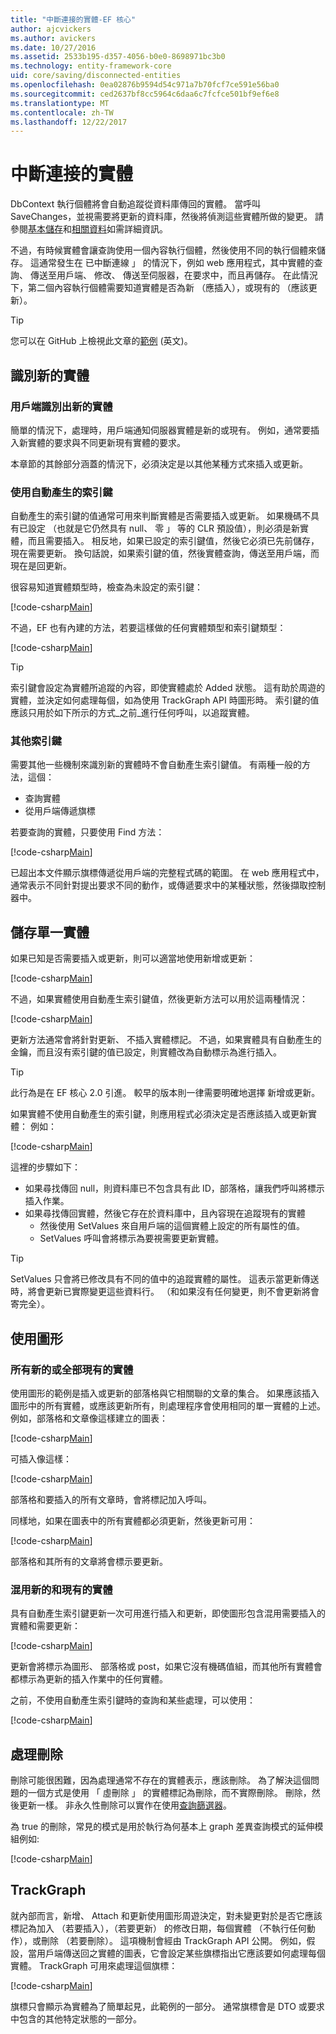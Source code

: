 ```yaml
---
title: "中斷連接的實體-EF 核心"
author: ajcvickers
ms.author: avickers
ms.date: 10/27/2016
ms.assetid: 2533b195-d357-4056-b0e0-8698971bc3b0
ms.technology: entity-framework-core
uid: core/saving/disconnected-entities
ms.openlocfilehash: 0ea02876b9594d54c971a7b70fcf7ce591e56ba0
ms.sourcegitcommit: ced2637bf8cc5964c6daa6c7fcfce501bf9ef6e8
ms.translationtype: MT
ms.contentlocale: zh-TW
ms.lasthandoff: 12/22/2017
---
```

# <a name="disconnected-entities"></a>中斷連接的實體

DbContext 執行個體將會自動追蹤從資料庫傳回的實體。 當呼叫 SaveChanges，並視需要將更新的資料庫，然後將偵測這些實體所做的變更。 請參閱[基本儲存](basic.md)和[相關資料](related-data.md)如需詳細資訊。

不過，有時候實體會讓查詢使用一個內容執行個體，然後使用不同的執行個體來儲存。 這通常發生在 已中斷連線 」 的情況下，例如 web 應用程式，其中實體的查詢、 傳送至用戶端、 修改、 傳送至伺服器，在要求中，而且再儲存。 在此情況下，第二個內容執行個體需要知道實體是否為新 （應插入），或現有的 （應該更新）。

> [!TIP]  
> 您可以在 GitHub 上檢視此文章的[範例](https://github.com/aspnet/EntityFramework.Docs/tree/master/samples/core/Saving/Saving/Disconnected/) \(英文\)。

## <a name="identifying-new-entities"></a>識別新的實體

### <a name="client-identifies-new-entities"></a>用戶端識別出新的實體

簡單的情況下，處理時，用戶端通知伺服器實體是新的或現有。 例如，通常要插入新實體的要求與不同更新現有實體的要求。

本章節的其餘部分涵蓋的情況下，必須決定是以其他某種方式來插入或更新。

### <a name="with-auto-generated-keys"></a>使用自動產生的索引鍵

自動產生的索引鍵的值通常可用來判斷實體是否需要插入或更新。 如果機碼不具有已設定 （也就是它仍然具有 null、 零 」 等的 CLR 預設值），則必須是新實體，而且需要插入。 相反地，如果已設定的索引鍵值，然後它必須已先前儲存，現在需要更新。 換句話說，如果索引鍵的值，然後實體查詢，傳送至用戶端，而現在是回更新。

很容易知道實體類型時，檢查為未設定的索引鍵：

[!code-csharp[Main](../../../samples/core/Saving/Saving/Disconnected/Sample.cs#IsItNewSimple)]

不過，EF 也有內建的方法，若要這樣做的任何實體類型和索引鍵類型：

[!code-csharp[Main](../../../samples/core/Saving/Saving/Disconnected/Sample.cs#IsItNewGeneral)]

> [!TIP]  
> 索引鍵會設定為實體所追蹤的內容，即使實體處於 Added 狀態。 這有助於周遊的實體，並決定如何處理每個，如為使用 TrackGraph API 時圖形時。 索引鍵的值應該只用於如下所示的方式_之前_進行任何呼叫，以追蹤實體。

### <a name="with-other-keys"></a>其他索引鍵

需要其他一些機制來識別新的實體時不會自動產生索引鍵值。 有兩種一般的方法，這個：
 * 查詢實體
 * 從用戶端傳遞旗標

若要查詢的實體，只要使用 Find 方法：

[!code-csharp[Main](../../../samples/core/Saving/Saving/Disconnected/Sample.cs#IsItNewQuery)]

已超出本文件顯示旗標傳遞從用戶端的完整程式碼的範圍。 在 web 應用程式中，通常表示不同針對提出要求不同的動作，或傳遞要求中的某種狀態，然後擷取控制器中。

## <a name="saving-single-entities"></a>儲存單一實體

如果已知是否需要插入或更新，則可以適當地使用新增或更新：

[!code-csharp[Main](../../../samples/core/Saving/Saving/Disconnected/Sample.cs#InsertAndUpdateSingleEntity)]

不過，如果實體使用自動產生索引鍵值，然後更新方法可以用於這兩種情況：

[!code-csharp[Main](../../../samples/core/Saving/Saving/Disconnected/Sample.cs#InsertOrUpdateSingleEntity)]

更新方法通常會將針對更新、 不插入實體標記。 不過，如果實體具有自動產生的金鑰，而且沒有索引鍵的值已設定，則實體改為自動標示為進行插入。

> [!TIP]  
> 此行為是在 EF 核心 2.0 引進。 較早的版本則一律需要明確地選擇 新增或更新。

如果實體不使用自動產生的索引鍵，則應用程式必須決定是否應該插入或更新實體： 例如：

[!code-csharp[Main](../../../samples/core/Saving/Saving/Disconnected/Sample.cs#InsertOrUpdateSingleEntityWithFind)]

這裡的步驟如下：
* 如果尋找傳回 null，則資料庫已不包含具有此 ID，部落格，讓我們呼叫將標示插入作業。
* 如果尋找傳回實體，然後它存在於資料庫中，且內容現在追蹤現有的實體
  * 然後使用 SetValues 來自用戶端的這個實體上設定的所有屬性的值。
  * SetValues 呼叫會將標示為要視需要更新實體。

> [!TIP]  
> SetValues 只會將已修改具有不同的值中的追蹤實體的屬性。 這表示當更新傳送時，將會更新已實際變更這些資料行。 （和如果沒有任何變更，則不會更新將會寄完全）。

## <a name="working-with-graphs"></a>使用圖形

### <a name="all-newall-existing-entities"></a>所有新的或全部現有的實體

使用圖形的範例是插入或更新的部落格與它相關聯的文章的集合。 如果應該插入圖形中的所有實體，或應該更新所有，則處理程序會使用相同的單一實體的上述。 例如，部落格和文章像這樣建立的圖表：

[!code-csharp[Main](../../../samples/core/Saving/Saving/Disconnected/Sample.cs#CreateBlogAndPosts)]

可插入像這樣：

[!code-csharp[Main](../../../samples/core/Saving/Saving/Disconnected/Sample.cs#InsertGraph)]

部落格和要插入的所有文章時，會將標記加入呼叫。

同樣地，如果在圖表中的所有實體都必須更新，然後更新可用：

[!code-csharp[Main](../../../samples/core/Saving/Saving/Disconnected/Sample.cs#UpdateGraph)]

部落格和其所有的文章將會標示要更新。

### <a name="mix-of-new-and-existing-entities"></a>混用新的和現有的實體

具有自動產生索引鍵更新一次可用進行插入和更新，即使圖形包含混用需要插入的實體和需要更新：

[!code-csharp[Main](../../../samples/core/Saving/Saving/Disconnected/Sample.cs#InsertOrUpdateGraph)]

更新會將標示為圖形、 部落格或 post，如果它沒有機碼值組，而其他所有實體會都標示為更新的插入作業中的任何實體。

之前，不使用自動產生索引鍵時的查詢和某些處理，可以使用：

[!code-csharp[Main](../../../samples/core/Saving/Saving/Disconnected/Sample.cs#InsertOrUpdateGraphWithFind)]

## <a name="handling-deletes"></a>處理刪除

刪除可能很困難，因為處理通常不存在的實體表示，應該刪除。 為了解決這個問題的一個方式是使用 「 虛刪除 」 的實體標記為刪除，而不實際刪除。 刪除，然後更新一樣。 非永久性刪除可以實作在使用[查詢篩選器](xref:core/querying/filters)。

為 true 的刪除，常見的模式是用於執行為何基本上 graph 差異查詢模式的延伸模組例如: 

[!code-csharp[Main](../../../samples/core/Saving/Saving/Disconnected/Sample.cs#InsertUpdateOrDeleteGraphWithFind)]

## <a name="trackgraph"></a>TrackGraph

就內部而言，新增、 Attach 和更新使用圖形周遊決定，對未變更對於是否它應該標記為加入 （若要插入），（若要更新） 的修改日期，每個實體 （不執行任何動作），或刪除 （若要刪除）。 這項機制會經由 TrackGraph API 公開。 例如，假設，當用戶端傳送回之實體的圖表，它會設定某些旗標指出它應該要如何處理每個實體。 TrackGraph 可用來處理這個旗標：

[!code-csharp[Main](../../../samples/core/Saving/Saving/Disconnected/Sample.cs#TrackGraph)]

旗標只會顯示為實體為了簡單起見，此範例的一部分。 通常旗標會是 DTO 或要求中包含的其他特定狀態的一部分。
